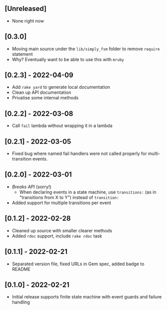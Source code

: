 ## [Unreleased]

- None right now

## [0.3.0]

- Moving main source under the `lib/simply_fsm` folder to remove `require` statement
- Why? Eventually want to be able to use this with `mruby`

## [0.2.3] - 2022-04-09

- Add `rake yard` to generate local documentation
- Clean up API documentation
- Privatise some internal methods

## [0.2.2] - 2022-03-08

- Call `fail` lambda without wrapping it in a lambda

## [0.2.1] - 2022-03-05

- Fixed bug where named fail handlers were not called properly for multi-transition events.

## [0.2.0] - 2022-03-01

- *Breaks API* (sorry!)
  - When declaring events in a state machine, use `transitions:` (as in "transitions from X to Y") instead of `transition:`
- Added support for multiple transitions per event

## [0.1.2] - 2022-02-28

- Cleaned up source with smaller clearer methods
- Added `rdoc` support, include `rake rdoc` task

## [0.1.1] - 2022-02-21

- Separated version file, fixed URLs in Gem spec, added badge to README

## [0.1.0] - 2022-02-21

- Initial release supports finite state machine with event guards and failure handling 
